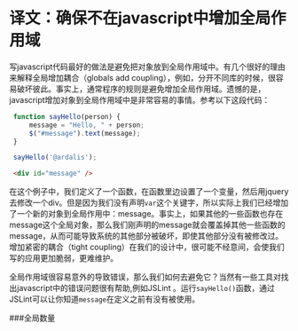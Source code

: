译文：确保不在javascript中增加全局作用域
=================================

写javascript代码最好的做法是避免把对象放到全局作用域中。有几个很好的理由来解释全局增加耦合（globals add coupling），例如，分开不同库的时候，很容易破坏彼此。事实上，通常程序的规则是避免增加全局作用域。遗憾的是，javascript增加对象到全局作用域中是非常容易的事情。参考以下这段代码：

```js
 function sayHello(person) {
     message = "Hello, " + person;
     $("#message").text(message);
 }

 sayHello('@ardalis');
```

```html
 <div id="message" />
```

在这个例子中，我们定义了一个函数，在函数里边设置了一个变量，然后用jquery去修改一个div。但是因为我们没有声明`var`这个关键字，所以实际上我们已经增加了一个新的对象到全局作用中：message。事实上，如果其他的一些函数也存在message这个全局对象，那么我们刚声明的message就会覆盖掉其他一些函数的message，从而可能导致系统的其他部分被破坏，即使其他部分没有被修改过。增加紧密的耦合（tight coupling）在我们的设计中，很可能不经意间，会使我们写的应用更加脆弱，更难维护。

全局作用域很容易意外的导致错误，那么我们如何去避免它？当然有一些工具对找出javascript中的错误问题很有帮助,例如JSLint 。运行`sayHello()`函数，通过JSLint可以让你知道`message`在定义之前有没有被使用。

###全局数量

















